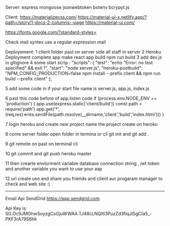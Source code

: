 Server:
express
mongoose
jsonwebtoken
botenv
bcrypyt.js

Client:
https://materializecss.com/
https://material-ui-x.netlify.app/?path=/story/1-docs-2-columns--page
https://material-ui.com/

https://fonts.google.com/?standard-styles=

Check mail syntex use a regular expression mail

Deployement:
1 client folder past on server side all staff in server
2 Heroku Deployment complete app make react app build npm run build
3 add dev.js in gitignore
4 some start scrip :
"scripts": {
"test": "echo \"Error: no test specified\" && exit 1",
"start": "node server.js",
"heroku-postbuild": "NPM_CONFIG_PRODUCTION=false npm install --prefix client && npm run build --prefix client"
},

5 add some code in if your start file name is server.js, app.js, index.js

6 past this code before of app.listen code
if (process.env.NODE_ENV == 'production') {
app.use(express.static('client/build'))
const path = require('path')
app.get('\*',(req,res)=>res.sendFile(path.resolve(\_\_dirname,'client','build','index.html')))
}

7 login heroku and create new project name the project create on heroku

8 come server folder open folder in termina or cli git init and git add .

9 git remote on past on terminal cli

10 git commit and git push heroku master

11 then crearte enviorment variable database connection string , jwt token and another variable you want to use your aap

12 url create use and share you friends and client aur progaram manager to check and web site :)

---

Email Api SendGrid
https://app.sendgrid.com

Api Key is:
SG.Oc9JMGhwSoyzgCsGjuWWAA.TJ48cLNQItl3PuzZd3fiqJlSgCIa5\_-PKF3rA79S6hk
